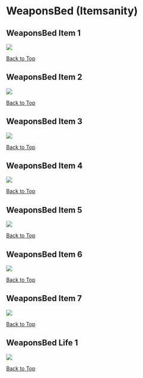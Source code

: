 # WeaponsBed (Itemsanity)

## WeaponsBed Item 1
![](./WeaponsBed/item-1-1.png)

[Back to Top](#)

## WeaponsBed Item 2
![](./WeaponsBed/item-2-1.png)

[Back to Top](#)

## WeaponsBed Item 3
![](./WeaponsBed/item-3-1.png)

[Back to Top](#)

## WeaponsBed Item 4
![](./WeaponsBed/item-4-1.png)

[Back to Top](#)

## WeaponsBed Item 5
![](./WeaponsBed/item-5-1.png)

[Back to Top](#)

## WeaponsBed Item 6
![](./WeaponsBed/item-6-1.png)

[Back to Top](#)

## WeaponsBed Item 7
![](./WeaponsBed/item-7-1.png)

[Back to Top](#)

## WeaponsBed Life 1
![](./WeaponsBed/life-1-1.png)

[Back to Top](#)

